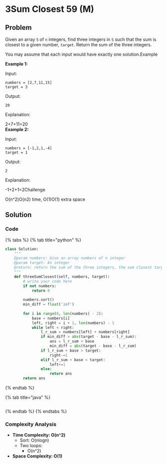 # 3Sum Closest 59 \(M\)

## Problem

Given an array `S` of `n` integers, find three integers in `S` such that the sum is closest to a given number, `target`. Return the sum of the three integers.

You may assume that each input would have exactly one solution.Example

**Example 1:**

Input:

```text
numbers = [2,7,11,15]
target = 3
```

Output:

```text
20
```

Explanation:

2+7+11=20  
**Example 2:**

Input:

```text
numbers = [-1,2,1,-4]
target = 1
```

Output:

```text
2
```

Explanation:

-1+2+1=2Challenge

O\(n^2\)O\(n​2​​\) time, O\(1\)O\(1\) extra space

## Solution 

### Code

{% tabs %}
{% tab title="python" %}
```python
class Solution:
    """
    @param numbers: Give an array numbers of n integer
    @param target: An integer
    @return: return the sum of the three integers, the sum closest target.
    """
    def threeSumClosest(self, numbers, target):
        # write your code here
        if not numbers:
            return 0
        
        numbers.sort()
        min_diff = float('inf')
        
        for i in range(0, len(numbers) - 2):
            base = numbers[i]
            left, right = i + 1, len(numbers) - 1
            while left < right:
                l_r_sum = numbers[left] + numbers[right]
                if min_diff > abs(target - base - l_r_sum):
                    ans = l_r_sum + base
                    min_diff = abs(target - base - l_r_sum)
                if l_r_sum + base > target:
                    right-=1
                elif l_r_sum + base < target:
                    left+=1
                else:
                    return ans
        return ans
```
{% endtab %}

{% tab title="java" %}
```

```
{% endtab %}
{% endtabs %}

### Complexity Analysis

* **Time Complexity: O\(n^2\)**
  * Sort: O\(nlogn\)
  * Two loops:
    * O\(n^2\)
* **Space Complexity: O\(1\)**

